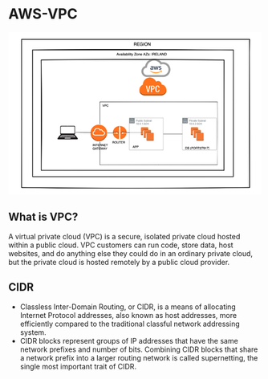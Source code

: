 # AWS-VPC

![Screenshot](Screenshot%202022-08-30%20at%2014.40.05.png)

## What is VPC?

A virtual private cloud (VPC) is a secure, isolated private cloud hosted within a public cloud. VPC customers can run code, store data, host websites, and do anything else they could do in an ordinary private cloud, but the private cloud is hosted remotely by a public cloud provider.

## CIDR

- Classless Inter-Domain Routing, or CIDR, is a means of allocating Internet Protocol addresses, also known as host addresses, more efficiently compared to the traditional classful network addressing system.
- CIDR blocks represent groups of IP addresses that have the same network prefixes and number of bits. Combining CIDR blocks that share a network prefix into a larger routing network is called supernetting, the single most important trait of CIDR.
